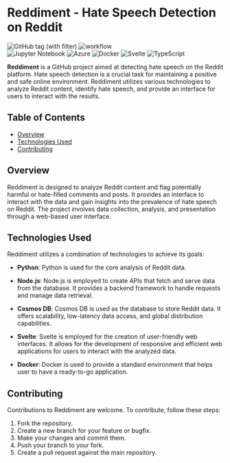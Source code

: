 # Reddiment - Hate Speech Detection on Reddit

![GitHub tag (with filter)](https://img.shields.io/github/v/tag/brataccas99/reddiment)
![workflow](https://github.com/brataccas99/sentiReddy/actions/workflows/ci.yml/badge.svg)<br>
![Jupyter Notebook](https://img.shields.io/badge/jupyter-%23FA0F00.svg?style=for-the-badge&logo=jupyter&logoColor=white)
![Azure](https://img.shields.io/badge/azure-%230072C6.svg?style=for-the-badge&logo=microsoftazure&logoColor=white)
![Docker](https://img.shields.io/badge/docker-%230db7ed.svg?style=for-the-badge&logo=docker&logoColor=white)
![Svelte](https://img.shields.io/badge/svelte-%23f1413d.svg?style=for-the-badge&logo=svelte&logoColor=white)
![TypeScript](https://img.shields.io/badge/typescript-%23007ACC.svg?style=for-the-badge&logo=typescript&logoColor=white)

**Reddiment** is a GitHub project aimed at detecting hate speech on the Reddit platform. Hate speech detection is a crucial task for maintaining a positive and safe online environment. Reddiment utilizes various technologies to analyze Reddit content, identify hate speech, and provide an interface for users to interact with the results.

## Table of Contents

- [Overview](#overview)
- [Technologies Used](#technologies-used)
- [Contributing](#contributing)

## Overview

Reddiment is designed to analyze Reddit content and flag potentially harmful or hate-filled comments and posts. It provides an interface to interact with the data and gain insights into the prevalence of hate speech on Reddit. The project involves data collection, analysis, and presentation through a web-based user interface.

## Technologies Used

Reddiment utilizes a combination of technologies to achieve its goals:

- **Python**: Python is used for the core analysis of Reddit data.

- **Node.js**: Node.js is employed to create APIs that fetch and serve data from the database. It provides a backend framework to handle requests and manage data retrieval.

- **Cosmos DB**: Cosmos DB is used as the database to store Reddit data. It offers scalability, low-latency data access, and global distribution capabilities.

- **Svelte**: Svelte is employed for the creation of user-friendly web interfaces. It allows for the development of responsive and efficient web applications for users to interact with the analyzed data.

- **Docker**: Docker is used to provide a standard environment that helps user to have a ready-to-go application.

## Contributing

Contributions to Reddiment are welcome. To contribute, follow these steps:

1. Fork the repository.
2. Create a new branch for your feature or bugfix.
3. Make your changes and commit them.
4. Push your branch to your fork.
5. Create a pull request against the main repository.
